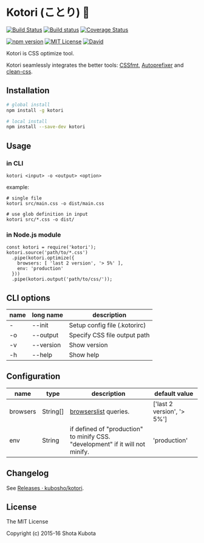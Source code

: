# Kotori (ことり) :baby_chick:

[![Build Status](http://img.shields.io/travis/kubosho/kotori.svg)](https://travis-ci.org/kubosho/kotori)
[![Build status](https://ci.appveyor.com/api/projects/status/0aionhon292p0y4q/branch/master?svg=true)](https://ci.appveyor.com/project/kubosho/kotori/branch/master)
[![Coverage Status](https://coveralls.io/repos/kubosho/kotori/badge.svg?branch=master&service=github)](https://coveralls.io/github/kubosho/kotori?branch=master)

[![npm version](https://img.shields.io/npm/v/kotori.svg)](https://www.npmjs.com/package/kotori)
[![MIT License](http://img.shields.io/badge/license-MIT-green.svg)](https://github.com/kubosho/kotori/blob/master/LICENSE)
[![David](https://david-dm.org/kubosho/kotori.svg)](https://david-dm.org/kubosho/kotori)

Kotori is CSS optimize tool.

Kotori seamlessly integrates the better tools: [CSSfmt](https://github.com/morishitter/cssfmt), [Autoprefixer](https://github.com/postcss/autoprefixer) and [clean-css](https://github.com/jakubpawlowicz/clean-css).

## Installation

```bash
# global install
npm install -g kotori

# local install
npm install --save-dev kotori
```

## Usage

### in CLI

```
kotori <input> -o <output> <option>
```

example:

```
# single file
kotori src/main.css -o dist/main.css

# use glob definition in input
kotori src/*.css -o dist/
```

### in Node.js module

```
const kotori = require('kotori');
kotori.source('path/to/*.css')
  .pipe(kotori.optimize({
    browsers: [ 'last 2 version', '> 5%' ],
    env: 'production'
  }))
  .pipe(kotori.output('path/to/css/'));
```

## CLI options

| name | long name | description |
| --- | --- | --- |
| - | --init | Setup config file (.kotorirc) |
| -o | --output | Specify CSS file output path |
| -v | --version | Show version |
| -h | --help | Show help |

## Configuration

| name | type | description | default value |
| --- | --- | --- | --- |
| browsers | String[] | [browserslist](https://github.com/ai/browserslist) queries. | ['last 2 version', '> 5%'] |
| env | String | if defined of "production" to minify CSS. "development" if it will not minify. | 'production' |

## Changelog

See [Releases · kubosho/kotori](https://github.com/kubosho/kotori/releases).

## License

The MIT License

Copyright (c) 2015-16 Shota Kubota
